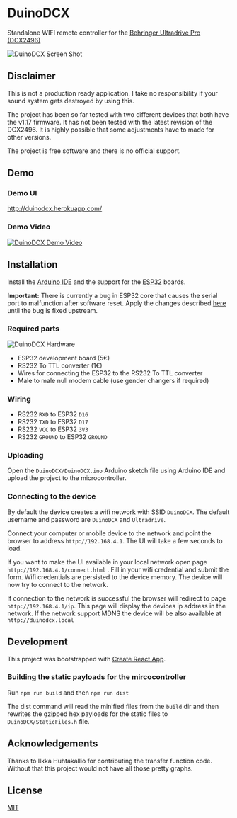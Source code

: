 
DuinoDCX
========
Standalone WIFI remote controller for the [Behringer Ultradrive Pro (DCX2496)](http://www.musictri.be/p/P0B6H)

![DuinoDCX Screen Shot](https://i.imgur.com/dEzK3mx.png)

## Disclaimer
This is not a production ready application. I take no responsibility if your sound system gets destroyed by using this.

The project has been so far tested with two different devices that both have the v1.17 firmware. It has not been tested with the latest revision of the DCX2496. It is highly possible that some adjustments have to made for other versions.

The project is free software and there is no official support. 

## Demo
### Demo UI
http://duinodcx.herokuapp.com/

### Demo Video
[![DuinoDCX Demo Video](https://img.youtube.com/vi/Z5CDjev1ydA/0.jpg)](https://www.youtube.com/watch?v=Z5CDjev1ydA)

## Installation
Install the [Arduino IDE](https://www.arduino.cc/en/Main/Software) and the support for the [ESP32](https://github.com/espressif/arduino-esp32#installation-instructions) boards.

__Important:__ There is currently a bug in ESP32 core that causes the serial port to malfunction after software reset. Apply the changes described [here](https://github.com/espressif/arduino-esp32/issues/662#issuecomment-351399862) until the bug is fixed upstream.

### Required parts
![DuinoDCX Hardware](https://i.imgur.com/zYhEit9.jpg)

* ESP32 development board (5€)
* RS232 To TTL converter (1€)
* Wires for connecting the ESP32 to the RS232 To TTL converter
* Male to male null modem cable (use gender changers if required)

### Wiring
* RS232 `RXD` to ESP32 `D16`
* RS232 `TXD` to ESP32 `D17`
* RS232 `VCC` to ESP32 `3V3`
* RS232 `GROUND` to ESP32 `GROUND`

### Uploading
Open the  `DuinoDCX/DuinoDCX.ino` Arduino sketch file using Arduino IDE and upload the project to the microcontroller.

### Connecting to the device
By default the device creates a wifi network with SSID `DuinoDCX`. The default username and password are `DuinoDCX` and `Ultradrive`. 

Connect your computer or mobile device to the network and point the browser to address `http://192.168.4.1`.  The UI will take a few seconds to load.

If you want to make the UI available in your local network open page `http://192.168.4.1/connect.html` . Fill in your wifi credential and submit the form. Wifi credentials are persisted to the device memory. The device will now try to connect to the network. 

If connection to the network is successful the browser will redirect to page `http://192.168.4.1/ip`. This page will display the devices ip address in the network. If the network support MDNS the device will be also available at `http://duinodcx.local` 

## Development
This project was bootstrapped with [Create React App](https://github.com/facebookincubator/create-react-app).

### Building the static payloads for the mircocontroller
Run `npm run build` and then `npm run dist`

The dist command will read the minified files from the `build` dir and then rewrites the gzipped hex payloads for the static files to `DuinoDCX/StaticFiles.h` file.

## Acknowledgements
Thanks to Ilkka Huhtakallio for contributing the transfer function code. Without that this project would not have all those pretty graphs.

## License
[MIT](LICENSE)
